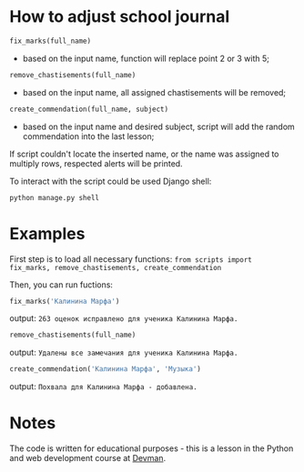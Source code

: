 # How to adjust school journal

```python
fix_marks(full_name)
```
- based on the input name, function will replace point 2 or 3 with 5;

```python
remove_chastisements(full_name)
```  
- based on the input name, all assigned chastisements will be removed;


```python
create_commendation(full_name, subject)
``` 
- based on the input name and desired subject, script will add the random commendation into the last lesson;

If script couldn't locate the inserted name, or the name was assigned to multiply rows, respected alerts will be printed. 

To interact with the script could be used Django shell:

```python manage.py shell```

# Examples

First step is to load all necessary functions:
```from scripts import fix_marks, remove_chastisements, create_commendation```

Then, you can run fuctions:

```python
fix_marks('Калинина Марфа')
```
output:
```263 оценок исправлено для ученика Калинина Марфа.```


```python
remove_chastisements(full_name)
```
output:
```Удалены все замечания для ученика Калинина Марфа.```

```python
create_commendation('Калинина Марфа', 'Музыка')
```

output:
```Похвала для Калинина Марфа - добавлена.```


# Notes
The code is written for educational purposes - this is a lesson in the Python and web development course at [Devman](https://dvmn.org).